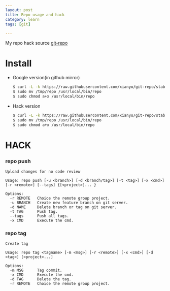 ```yaml
---
layout: post
title: Repo usage and hack
category: learn
tags: [git]

---
```


My repo hack source [git-repo](https://github.com/xianyo/git-repo)


Install
========

* Google version(in github mirror)

	```bash
	$ curl -L -k https://raw.githubusercontent.com/xianyo/git-repo/stable-github/repo > /tmp/repo
	$ sudo mv /tmp/repo /usr/local/bin/repo
	$ sudo chmod a+x /usr/local/bin/repo
	```

<!--break-->

* Hack version

	```bash  
	$ curl -L -k https://raw.githubusercontent.com/xianyo/git-repo/stable-hack/repo > /tmp/repo
	$ sudo mv /tmp/repo /usr/local/bin/repo
	$ sudo chmod a+x /usr/local/bin/repo
	```


HACK
========

### repo push

```
Upload changes for no code review

Usage: repo push [-u <branch>] [-d <branch/tag>] [-t <tag>] [-x <cmd>] [-r <remote>] [--tags] {[<project>]... }

Options:
  -r REMOTE   Choice the remote group project.
  -u BRANCH   Create new feature branch on git server.
  -d NAME     Delete branch or tag on git server.
  -t TAG      Push tag.
  --tags      Push all tags.
  -x CMD      Execute the cmd.
```

### repo tag

```
Create tag

Usage: repo tag <tagname> [-m <msg>] [-r <remote>] [-x <cmd>] [-d <tag>] [<project>...]

Options:
  -m MSG      Tag commit.
  -x CMD      Execute the cmd.
  -d TAG      Delete the tag.
  -r REMOTE   Choice the remote group project.
```


